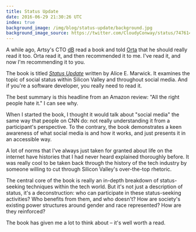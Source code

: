```yaml
---
title: Status Update
date: 2016-06-29 21:30:26 UTC
index: true
background_image: /img/blog/status-update/background.jpg
background_image_source: https://twitter.com/CloudyConway/status/747614405211336704
---
```


A while ago, Artsy's CTO [dB](https://twitter.com/dblockdotorg) read a book and told [Orta](https://twitter.com/orta) that he should really read it too. Orta read it, and then recommended it to me. I've read it, and now I'm recommending it to you.

The book is titled [_Status Update_](http://amzn.to/293CXls) written by Alice E. Marwick. It examines the topic of social status within Silicon Valley and throughout social media. And if you're a software developer, you really need to read it.

<!-- more -->

The best summary is this headline from an Amazon review: "All the right people hate it." I can see why.

When I started the book, I thought it would talk about "social media" the same way that people on CNN do: not really understanding it from a participant's perspective. To the contrary, the book demonstrates a keen awareness of what social media is and how it works, and just presents it in an accessible way.

A lot of norms that I've always just taken for granted about life on the internet have histories that I had never heard explained thoroughly before. It was really cool to be taken back through the history of the tech industry by someone willing to cut through Silicon Valley's over-the-top rhetoric. 

The central core of the book is really an in-depth breakdown of status-seeking techniques within the tech world. But it's not just a description of status, it's a deconstruction: who can participate in these status-seeking activities? Who benefits from them, and who doesn't? How are society's existing power structures around gender and race represented? How are they reinforced?

The book has given me a lot to think about – it's well worth a read.
